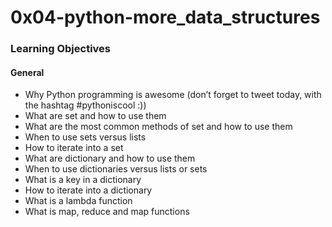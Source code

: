 # 0x04-python-more_data_structures

### Learning Objectives

#### General

- Why Python programming is awesome (don’t forget to tweet today, with the hashtag #pythoniscool :))
- What are set and how to use them
- What are the most common methods of set and how to use them
- When to use sets versus lists
- How to iterate into a set
- What are dictionary and how to use them
- When to use dictionaries versus lists or sets
- What is a key in a dictionary
- How to iterate into a dictionary
- What is a lambda function
- What is map, reduce and map functions